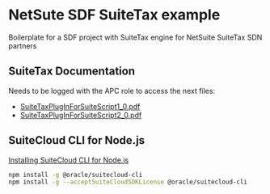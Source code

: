 # NetSute SDF SuiteTax example

Boilerplate for a SDF project with SuiteTax engine for NetSuite SuiteTax SDN partners


## SuiteTax Documentation
Needs to be logged with the APC role to access the next files:
* [SuiteTaxPlugInForSuiteScript1_0.pdf](https://nlcorp.app.netsuite.com/help/helpcenter/shared_resources/PDF/SuiteTaxPlugInForSuiteScript1_0.pdf)
* [SuiteTaxPlugInForSuiteScript2_0.pdf](https://nlcorp.app.netsuite.com/help/helpcenter/shared_resources/PDF/SuiteTaxPlugInForSuiteScript2_0.pdf)



## SuiteCloud CLI for Node.js
[Installing SuiteCloud CLI for Node.js](https://system.netsuite.com/app/help/helpcenter.nl?fid=section_155929845760.html)
```sh
npm install -g @oracle/suitecloud-cli
npm install -g --acceptSuiteCloudSDKLicense @oracle/suitecloud-cli
